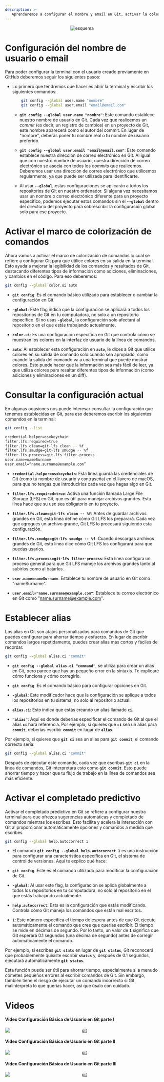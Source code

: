 ```yaml
---
description: >-
   Aprenderemos a configurar el nombre y email en Git, activar la colorización de comandos, consultar configuraciones, crear alias, y habilitar el completado predictivo. 
---
```


<div style="text-align: center;">
  <img src="https://github.com/Hack-io-Data/Imagenes/blob/main/01-LogosHackio/logo_celeste@4x.png?raw=true" alt="esquema" />
</div>

# Configuración del nombre de usuario o email

Para poder configurar la terminal con el usuario creado previamente en GitHub deberemos seguir los siguientes pasos: 

- Lo primero que tendremos que hacer es abrir la terminal y escribir los siguientes comandos: 

    ```bash
        git config --global user.name "nombre"
        git config --global user.email "email@email.com"
    ```

    - **`git config --global user.name "nombre"`**: Este comando establece nuestro nombre de usuario en Git. Cada vez que realicemos un *commit* (es decir, un registro de cambios) en un proyecto de Git, este nombre aparecerá como el autor del commit. En lugar de "nombre", deberás poner tu nombre real o tu nombre de usuario preferido.


    - **`git config --global user.email "email@email.com"`**: Este comando establece nuestra dirección de correo electrónico en Git. Al igual que con nuestro nombre de usuario, nuestra dirección de correo electrónico se asocia con todos los *commits* que realicemos. Deberemos usar una dirección de correo electrónico que utilicemos regularmente, ya que puede ser utilizada para identificarte. 


    - Al usar **`--global`**, estas configuraciones se aplicarán a todos los repositorios de Git en nuestro ordenador. Si alguna vez necesitamos usar un nombre o correo electrónico diferente para un proyecto específico, podemos ejecutar estos comandos sin el **`--global`** dentro del directorio del proyecto para sobrescribir la configuración global solo para ese proyecto.

# Activar el marco de colorización de comandos

Ahora vamos a activar el marco de colorización de comandos lo cual se refiere a configurar Git para que utilice colores en su salida en la terminal. Esto ayuda a mejorar la legibilidad de los comandos y resultados de Git, destacando diferentes tipos de información como adiciones, eliminaciones, y cambios en el código. Para eso deberemos: 

```bash
git config --global color.ui auto
```

- **`git config`**: Es el comando básico utilizado para establecer o cambiar la configuración en Git.

- **`-global`**: Este flag indica que la configuración se aplicará a todos los repositorios de Git en tu computadora, no solo a un repositorio específico. Si no usas **`-global`**, la configuración solo afectará al repositorio en el que estás trabajando actualmente.

- **`color.ui`**: Es una configuración específica en Git que controla cómo se muestran los colores en la interfaz de usuario de la línea de comandos.

- **`auto`**: Al establecer esta configuración en **`auto`**, le dices a Git que utilice colores en su salida de comando solo cuando sea apropiado, como cuando la salida del comando va a una terminal que puede mostrar colores. Esto puede hacer que la información sea más fácil de leer, ya que utiliza colores para resaltar diferentes tipos de información (como adiciones y eliminaciones en un diff).

# Consultar la configuración actual

En algunas ocasiones nos puede interesar consultar la configuración que tenemos establecidas en Git, para eso deberemos escribir los siguientes comandos en la terminal: 

```bash
git config --list

credential.helper=osxkeychain
filter.lfs.required=true
filter.lfs.clean=git-lfs clean -- %f
filter.lfs.smudge=git-lfs smudge -- %f
filter.lfs.process=git-lfs filter-process
user.name=nameSurname
user.email=“name.surname@example.com”
```

- **`credential.helper=osxkeychain`**: Esta línea guarda las credenciales de Git (como tu nombre de usuario y contraseña) en el llavero de macOS, para que no tengas que introducirlos cada vez que hagas algo en Git.

- **`filter.lfs.required=true`**: Activa una función llamada Large File Storage (LFS) en Git, que es útil para manejar archivos grandes. Esta línea hace que su uso sea obligatorio en tu proyecto.

- **`filter.lfs.clean=git-lfs clean -- %f`**: Antes de guardar archivos grandes en Git, esta línea define cómo Git LFS los preparará. Cada vez que agregues un archivo grande, Git LFS lo procesará siguiendo esta configuración.

- **`filter.lfs.smudge=git-lfs smudge -- %f`**: Cuando descargas archivos grandes de Git, esta línea dice cómo Git LFS los configurará para que puedas usarlos.

- **`filter.lfs.process=git-lfs filter-process`**: Esta línea configura un proceso general para que Git LFS maneje los archivos grandes tanto al subirlos como al bajarlos.

- **`user.name=nameSurname`**: Establece tu nombre de usuario en Git como "nameSurname".

- **`user.email="name.surname@example.com"`**: Establece tu correo electrónico en Git como "name.surname@example.com".


# Establecer alias

Los alias en Git son atajos personalizados para comandos de Git que puedes configurar para ahorrar tiempo y esfuerzo. En lugar de escribir comandos largos repetidamente, puedes crear alias más cortos y fáciles de recordar.

```bash
git config --global alias.ci "commit"
```

- **`git config --global alias.ci "command"`**, se utiliza para crear un alias en Git, pero parece que hay un pequeño error en la sintaxis. Te explicaré cómo funciona y cómo corregirlo.

- **`git config`**: Es el comando básico para configurar opciones en Git.

- **`-global`**: Este modificador hace que la configuración se aplique a todos los repositorios en tu sistema, no solo al repositorio actual.

- **`alias.ci`**: Esto indica que estás creando un alias llamado **`ci`**.

- **`"alias"`**: Aquí es donde deberías especificar el comando de Git al que el alias **`ci`** hará referencia. Por ejemplo, si quieres que **`ci`** sea un alias para **`commit`**, deberías escribir **`commit`** en lugar de **`alias`**.

Por ejemplo, si quieres que **`git ci`** sea un alias para **`git commit`**, el comando correcto sería:

```bash
git config --global alias.ci "commit"
```

Después de ejecutar este comando, cada vez que escribas **`git ci`** en la línea de comandos, Git interpretará esto como **`git commit`**. Esto puede ahorrar tiempo y hacer que tu flujo de trabajo en la línea de comandos sea más eficiente.

# Activar el completado predictivo

Activar el completado predictivo en Git se refiere a configurar nuestra terminal para que ofrezca sugerencias automáticas y completado de comandos mientras los escribes. Esto facilita y acelera la interacción con Git al proporcionar automáticamente opciones y comandos a medida que escribes

```bash
git config --global help.autocorrect 1
```

- El comando **`git config --global help.autocorrect 1`** es una instrucción para configurar una característica específica en Git, el sistema de control de versiones. Aquí te explico qué hace:

- **`git config`**: Este es el comando utilizado para modificar la configuración de Git.

- **`-global`**: Al usar este flag, la configuración se aplica globalmente a todos los repositorios en tu computadora, no solo al repositorio en el que estás trabajando actualmente.

- **`help.autocorrect`**: Esta es la configuración que estás modificando. Controla cómo Git maneja los comandos que están mal escritos.

- **`1`**: Este número especifica el tiempo de espera antes de que Git ejecute automáticamente el comando que cree que querías escribir. El tiempo se mide en décimas de segundo. Por lo tanto, un valor de **`1`** significa que Git esperará 0.1 segundos (una décima de segundo) antes de corregir automáticamente el comando.

Por ejemplo, si escribes **`git stats`** en lugar de **`git status`**, Git reconocerá que probablemente quisiste escribir **`status`** y, después de 0.1 segundos, ejecutará automáticamente **`git status`**.

Esta función puede ser útil para ahorrar tiempo, especialmente si a menudo cometes pequeños errores al escribir comandos de Git. Sin embargo, también tiene el riesgo de ejecutar un comando incorrecto si Git malinterpreta lo que querías hacer, así que úsalo con cuidado.

# Videos

#### Video Configuración Básica de Usuario en Git parte I

<div align="center">
<a href="https://vimeo.com/919583207/bbeb8fb980?share=copy">
<img src="https://github.com/Hack-io-Data/Imagenes/blob/main/01-LogosHackio/Cabecera%20video%20Gitbook%20Hackio.png?raw=true" alt="git" style="display: block; margin-left: auto; margin-right: auto;" />
</a>
</div> 


#### Video Configuración Básica de Usuario en Git parte II

<div align="center">
<a href="https://vimeo.com/919583178/8e048ff6fd?share=copy">
<img src="https://github.com/Hack-io-Data/Imagenes/blob/main/01-LogosHackio/Cabecera%20video%20Gitbook%20Hackio.png?raw=true" alt="git" style="display: block; margin-left: auto; margin-right: auto;" />
</a>
</div> 

#### Video Configuración Básica de Usuario en Git parte III

<div align="center">
<a href="https://vimeo.com/919583150/ef23f8b510?share=copy">
<img src="https://github.com/Hack-io-Data/Imagenes/blob/main/01-LogosHackio/Cabecera%20video%20Gitbook%20Hackio.png?raw=true" alt="git" style="display: block; margin-left: auto; margin-right: auto;" />
</a>
</div> 